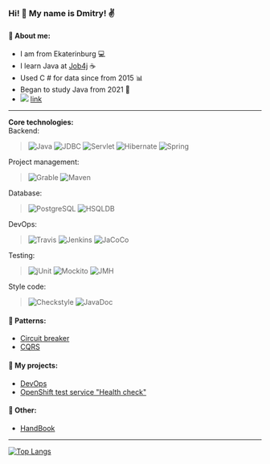 ### Hi! 👋 My name is Dmitry! :v:
#### :memo: About me:
* I am from Ekaterinburg :computer:
* I learn Java at [Job4j](https://job4j.ru/) :coffee:
* Used C # for data since from 2015 :bar_chart:
* Began to study Java from 2021 :calendar:
* ![](https://img.shields.io/badge/Docker-00BFFF) [link](https://hub.docker.com/u/ddobrovolskiy)

-----------
<b>Core technologies:</b>  
Backend:
>![Java](https://img.shields.io/badge/Java-orange)
>![JDBC](https://img.shields.io/badge/JDBC-yellow)
>![Servlet](https://img.shields.io/badge/Servlet-5886af)
>![Hibernate](https://img.shields.io/badge/Hibernate-eac77d)
>![Spring](https://img.shields.io/badge/Spring-d0f0c0)

Project management:
>![Grable](https://img.shields.io/badge/Grable-00BFFF)
>![Maven](https://img.shields.io/badge/Maven-red)

Database:
>![PostgreSQL](https://img.shields.io/badge/PostgreSQL-blue)
>![HSQLDB](https://img.shields.io/badge/HSQLDB-264b77)

DevOps:
>![Travis](https://img.shields.io/badge/TravisCI-succes)
>![Jenkins](https://img.shields.io/badge/JenkinsCI-white)
>![JaCoCo](https://img.shields.io/badge/JaCoCo-red)

Testing:
>![jUnit](https://img.shields.io/badge/jUnit-6b8e23)
>![Mockito](https://img.shields.io/badge/Mockito-fc0)
>![JMH](https://img.shields.io/badge/JMH-00bfff)

Style code:
>![Сheckstyle](https://img.shields.io/badge/Сheckstyle-708090 )
>![JavaDoc](https://img.shields.io/badge/JavaDoc-f0f8ff )

#### :file_folder: Patterns:
* [Circuit breaker](https://github.com/DDobrovolskiy/pattern_circuit_breaker_spring)
* [CQRS](https://github.com/DDobrovolskiy/practics_CQRS)

#### :file_folder:  My projects:
* [DevOps](https://github.com/DDobrovolskiy/devOps)
* [OpenShift test service "Health check"](https://github.com/DDobrovolskiy/os_service_health)

#### :file_folder: Other:
* [HandBook](https://github.com/DDobrovolskiy/HandBook)

-----------
[![Top Langs](https://github-readme-stats.vercel.app/api/top-langs/?username=DDobrovolskiy&layout=compact)](https://github.com/DDobrovolskiy/github-readme-stats)


